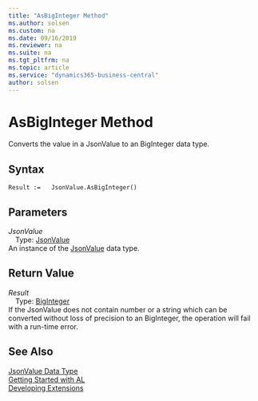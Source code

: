 ```yaml
---
title: "AsBigInteger Method"
ms.author: solsen
ms.custom: na
ms.date: 09/16/2019
ms.reviewer: na
ms.suite: na
ms.tgt_pltfrm: na
ms.topic: article
ms.service: "dynamics365-business-central"
author: solsen
---
```

[//]: # (START>DO_NOT_EDIT)
[//]: # (IMPORTANT:Do not edit any of the content between here and the END>DO_NOT_EDIT.)
[//]: # (Any modifications should be made in the .xml files in the ModernDev repo.)
# AsBigInteger Method
Converts the value in a JsonValue to an BigInteger data type.


## Syntax
```
Result :=   JsonValue.AsBigInteger()
```

## Parameters
*JsonValue*  
&emsp;Type: [JsonValue](jsonvalue-data-type.md)  
An instance of the [JsonValue](jsonvalue-data-type.md) data type.  

## Return Value
*Result*  
&emsp;Type: [BigInteger](../biginteger/biginteger-data-type.md)  
If the JsonValue does not contain number or a string which can be converted without loss of precision to an BigInteger, the operation will fail with a run-time error.  


[//]: # (IMPORTANT: END>DO_NOT_EDIT)



## See Also
[JsonValue Data Type](jsonvalue-data-type.md)  
[Getting Started with AL](../../devenv-get-started.md)  
[Developing Extensions](../../devenv-dev-overview.md)